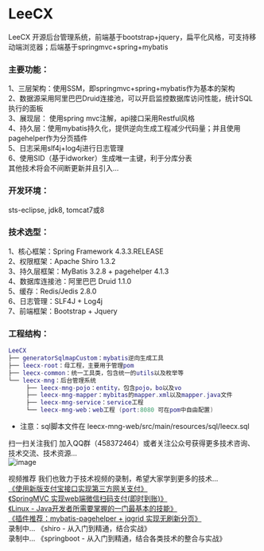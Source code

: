 # LeeCX<br />
LeeCX 开源后台管理系统，前端基于bootstrap+jquery，扁平化风格，可支持移动端浏览器；后端基于springmvc+spring+mybatis<br />

### 主要功能：<br />
1、三层架构：使用SSM，即springmvc+spring+mybatis作为基本的架构<br />
2、数据源采用阿里巴巴Druid连接池，可以开启监控数据库访问性能，统计SQL执行的面板<br />
3、展现层： 使用spring mvc注解，api接口采用Restful风格<br />
4、持久层：使用mybatis持久化，提供逆向生成工程减少代码量；并且使用pagehelper作为分页插件<br />
5、日志采用slf4j+log4j进行日志管理<br />
6、使用SID（基于idworker）生成唯一主键，利于分库分表<br />
其他技术将会不间断更新并且引入...<br />

### 开发环境：<br />
sts-eclipse, jdk8, tomcat7或8<br />

### 技术选型：<br />
1、核心框架：Spring Framework 4.3.3.RELEASE<br />
2、权限框架：Apache Shiro 1.3.2<br />
3、持久层框架：MyBatis 3.2.8 + pagehelper 4.1.3<br />
4、数据库连接池：阿里巴巴 Druid 1.1.0<br />
5、缓存：Redis/Jedis 2.8.0<br />
6、日志管理：SLF4J + Log4j<br />
7、前端框架：Bootstrap + Jquery<br />

### 工程结构：<br />
``` lua
LeeCX
├── generatorSqlmapCustom：mybatis逆向生成工具
├── leecx-root：母工程，主要用于管理pom
├── leecx-common：统一工具类，包含统一的utils以及枚举等
└── leecx-mng：后台管理系统
     ├── leecx-mng-pojo：entity，包含pojo，bo以及vo
     ├── leecx-mng-mapper：mybitas的mapper.xml以及mapper.java文件
     ├── leecx-mng-service：service工程
     └── leecx-mng-web：web工程 (port:8080 可在pom中自由配置)
```

* 注意：sql脚本文件在 leecx-mng-web/src/main/resources/sql/leecx.sql <br />

扫一扫关注我们 加入QQ群（458372464）或者关注公众号获得更多技术咨询、技术交流、技术资源...<br />
![image](https://github.com/leechenxiang/LeeCX/raw/master/leecx-mng/leecx-mng-web/src/main/webapp/static/pages/img/center/qrcode-scan.png)


视频推荐 我们也致力于技术视频的录制，希望大家学到更多的技术...<br />
[《使用新版支付宝接口实现第三方网关支付》](http://www.itzixi.com/course/detail.shtml?courseId=170818C4XS6SPG9P)<br />
[《SpringMVC 实现web端微信扫码支付(即时到账)》](http://www.itzixi.com/course/detail.shtml?courseId=1709029W0AFN7X1P)<br />
[《Linux - Java开发者所需要掌握的一门最基本的技能》](http://www.itzixi.com/course/detail.shtml?courseId=170802GTMYF0GYNC)<br />
[《插件推荐：mybatis-pagehelper + jqgrid 实现无刷新分页》](http://www.itzixi.com/course/detail.shtml?courseId=1709106XFPFRT4SW)<br />
录制中... 《shiro - 从入门到精通，结合实战》<br />
录制中... 《springboot - 从入门到精通，结合各类技术的整合与实战》<br />
